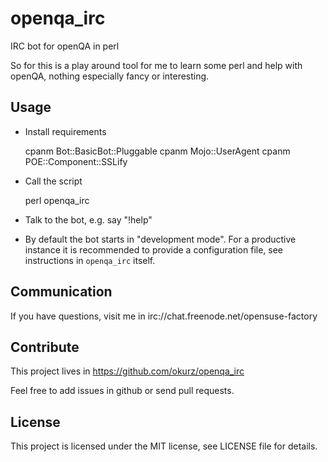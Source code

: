 # openqa_irc

IRC bot for openQA in perl

So for this is a play around tool for me to learn some perl and help with
openQA, nothing especially fancy or interesting.


## Usage

* Install requirements

    cpanm Bot::BasicBot::Pluggable
    cpanm Mojo::UserAgent
    cpanm POE::Component::SSLify


* Call the script

    perl openqa_irc


* Talk to the bot, e.g. say "!help"


* By default the bot starts in "development mode". For a productive instance
  it is recommended to provide a configuration file, see instructions in
  `openqa_irc` itself.


## Communication

If you have questions, visit me in irc://chat.freenode.net/opensuse-factory


## Contribute

This project lives in https://github.com/okurz/openqa_irc

Feel free to add issues in github or send pull requests.


## License

This project is licensed under the MIT license, see LICENSE file for details.

